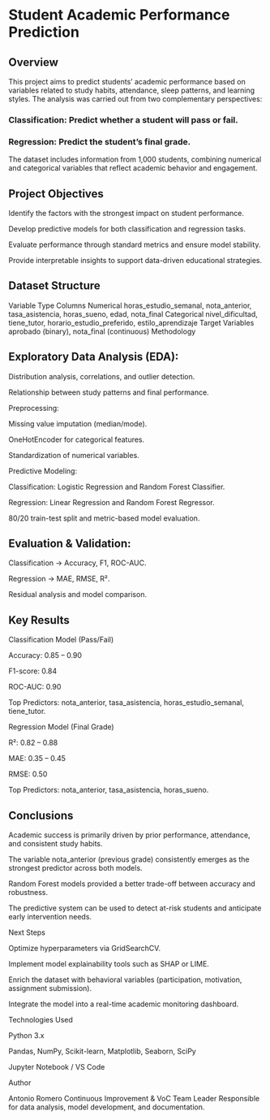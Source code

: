 # Student Academic Performance Prediction
## Overview

This project aims to predict students’ academic performance based on variables related to study habits, attendance, sleep patterns, and learning styles.
The analysis was carried out from two complementary perspectives:

### Classification: Predict whether a student will pass or fail.

### Regression: Predict the student’s final grade.

The dataset includes information from 1,000 students, combining numerical and categorical variables that reflect academic behavior and engagement.

## Project Objectives

Identify the factors with the strongest impact on student performance.

Develop predictive models for both classification and regression tasks.

Evaluate performance through standard metrics and ensure model stability.

Provide interpretable insights to support data-driven educational strategies.

## Dataset Structure
Variable Type	Columns
Numerical	horas_estudio_semanal, nota_anterior, tasa_asistencia, horas_sueno, edad, nota_final
Categorical	nivel_dificultad, tiene_tutor, horario_estudio_preferido, estilo_aprendizaje
Target Variables	aprobado (binary), nota_final (continuous)
Methodology

## Exploratory Data Analysis (EDA):

Distribution analysis, correlations, and outlier detection.

Relationship between study patterns and final performance.

Preprocessing:

Missing value imputation (median/mode).

OneHotEncoder for categorical features.

Standardization of numerical variables.

Predictive Modeling:

Classification: Logistic Regression and Random Forest Classifier.

Regression: Linear Regression and Random Forest Regressor.

80/20 train-test split and metric-based model evaluation.

## Evaluation & Validation:

Classification → Accuracy, F1, ROC-AUC.

Regression → MAE, RMSE, R².

Residual analysis and model comparison.

## Key Results
Classification Model (Pass/Fail)

Accuracy: 0.85 – 0.90

F1-score: 0.84

ROC-AUC: 0.90

Top Predictors: nota_anterior, tasa_asistencia, horas_estudio_semanal, tiene_tutor.

Regression Model (Final Grade)

R²: 0.82 – 0.88

MAE: 0.35 – 0.45

RMSE: 0.50

Top Predictors: nota_anterior, tasa_asistencia, horas_sueno.

## Conclusions

Academic success is primarily driven by prior performance, attendance, and consistent study habits.

The variable nota_anterior (previous grade) consistently emerges as the strongest predictor across both models.

Random Forest models provided a better trade-off between accuracy and robustness.

The predictive system can be used to detect at-risk students and anticipate early intervention needs.

Next Steps

Optimize hyperparameters via GridSearchCV.

Implement model explainability tools such as SHAP or LIME.

Enrich the dataset with behavioral variables (participation, motivation, assignment submission).

Integrate the model into a real-time academic monitoring dashboard.

Technologies Used

Python 3.x

Pandas, NumPy, Scikit-learn, Matplotlib, Seaborn, SciPy

Jupyter Notebook / VS Code

Author

Antonio Romero
Continuous Improvement & VoC Team Leader
Responsible for data analysis, model development, and documentation.
